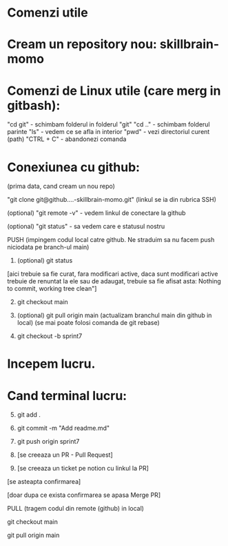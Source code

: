 # Comenzi utile

# Cream un repository nou: skillbrain-momo

# Comenzi de Linux utile (care merg in gitbash):

"cd git" - schimbam folderul in folderul "git"
"cd .." - schimbam folderul parinte
"ls" - vedem ce se afla in interior
"pwd" - vezi directoriul curent (path)
"CTRL + C" - abandonezi comanda

# Conexiunea cu github:

(prima data, cand cream un nou repo)

"git clone git@github....-skillbrain-momo.git" (linkul se ia din rubrica SSH)

(optional) "git remote -v" - vedem linkul de conectare la github

(optional) "git status" - sa vedem care e statusul nostru

PUSH (impingem codul local catre github. Ne straduim sa nu facem push niciodata pe branch-ul main)

1. (optional) git status

[aici trebuie sa fie curat, fara modificari active, daca sunt modificari active trebuie de renuntat la ele sau de adaugat, trebuie sa fie afisat asta: Nothing to commit, working tree clean"]

2. git checkout main

3. (optional) git pull origin main (actualizam branchul main din github in local) (se mai poate folosi comanda de git rebase)

4. git checkout -b sprint7

# Incepem lucru.

# Cand terminal lucru:

5. git add .

6. git commit -m "Add readme.md"

7. git push origin sprint7

8. [se creeaza un PR - Pull Request]

9. [se creeaza un ticket pe notion cu linkul la PR]

[se asteapta confirmarea]

[doar dupa ce exista confirmarea se apasa Merge PR]

PULL (tragem codul din remote (github) in local)

git checkout main

git pull origin main
